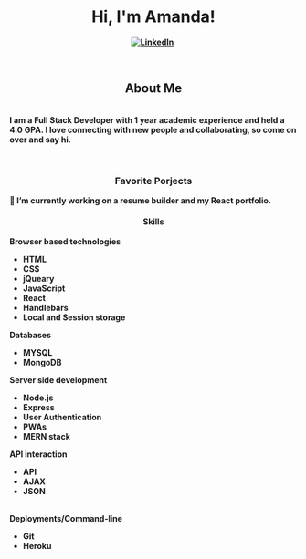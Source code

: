 <html>
  <head>
    <style>
      
.wrapper {
  display: grid;
  grid-template-columns: 200px 200px 200px;
  background-color: darkgrey;
}
    </style>
  </head>
  <body>
<p>
  <h1 align="center"><b>Hi, I'm Amanda!</h1>
</p>

<p align="center">
 <a href="https://www.linkedin.com/in/amanda-nelson-8259721b8/"><img src="https://img.shields.io/badge/linkedin-%230077B5.svg?&style=for-the-badge&logo=linkedin&logoColor=white"  alt="LinkedIn" /></a>&nbsp;
</p>
    
<br />
   
<p>
<h2 align="center"><b>About Me</h2>
  <br />
  I am a Full Stack Developer with 1 year academic experience and held a 4.0 GPA. I love connecting with new people and collaborating, so come on over and say hi.
</p>

<br />

<p>
<h3 align="center"><b>Favorite Porjects</h3>
🔭 I’m currently working on a resume builder and my React portfolio.
</p>

<p>
<h4 align="center"><b>Skills</h4>
  <div class="wrapper">
  <div>Browser based technologies
    <ul>
      <li>HTML</li>
        <li>CSS</li>
          <li>jQueary</li>
            <li>JavaScript</li>
              <li>React</li>
                <li>Handlebars</li>
      <li>Local and Session storage</li>
    </ul>
    </div>
  <div>Databases
    <ul>
      <li>MYSQL</li>
      <li>MongoDB</li>
    </ul>
    </div>
  <div>Server side development
        <ul>
      <li>Node.js</li>
      <li>Express</li>
          <li>User Authentication</li>
          <li>PWAs</li>
          <li>MERN stack</li>
    </ul>
    </div>
  <div>API interaction
    <ul>
    <li>API</li>
    <li>AJAX</li>
    <li>JSON</li>
    </ul>
    </div>
    <br />
    
  <div>Deployments/Command-line
    <ul>
    <li>Git</li>
    <li>Heroku</li>
    </ul>
    </div>
  </div>
</p>
  </body>
  </html>

